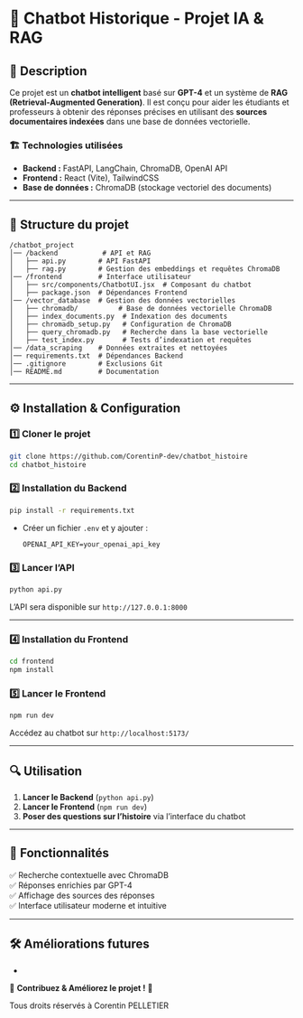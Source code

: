 # 📌 Chatbot Historique - Projet IA & RAG

## 🚀 Description

Ce projet est un **chatbot intelligent** basé sur **GPT-4** et un système de **RAG (Retrieval-Augmented Generation)**. Il est conçu pour aider les étudiants et professeurs à obtenir des réponses précises en utilisant des **sources documentaires indexées** dans une base de données vectorielle.

### 🏗 **Technologies utilisées**

- **Backend :** FastAPI, LangChain, ChromaDB, OpenAI API
- **Frontend :** React (Vite), TailwindCSS
- **Base de données :** ChromaDB (stockage vectoriel des documents)

---

## 📂 Structure du projet

```
/chatbot_project
│── /backend           # API et RAG
│   ├── api.py        # API FastAPI
│   ├── rag.py        # Gestion des embeddings et requêtes ChromaDB
│── /frontend         # Interface utilisateur
│   ├── src/components/ChatbotUI.jsx  # Composant du chatbot
│   ├── package.json  # Dépendances Frontend
│── /vector_database  # Gestion des données vectorielles
│   ├── chromadb/          # Base de données vectorielle ChromaDB
│   ├── index_documents.py  # Indexation des documents
│   ├── chromadb_setup.py   # Configuration de ChromaDB
│   ├── query_chromadb.py   # Recherche dans la base vectorielle
│   ├── test_index.py       # Tests d’indexation et requêtes
│── /data_scraping    # Données extraites et nettoyées
│── requirements.txt  # Dépendances Backend
│── .gitignore        # Exclusions Git
│── README.md         # Documentation
```

---

## ⚙️ Installation & Configuration

### **1️⃣ Cloner le projet**

```bash
git clone https://github.com/CorentinP-dev/chatbot_histoire
cd chatbot_histoire
```

### **2️⃣ Installation du Backend**

```bash
pip install -r requirements.txt
```

- Créer un fichier `.env` et y ajouter :
  ```
  OPENAI_API_KEY=your_openai_api_key
  ```

### **3️⃣ Lancer l’API**

```bash
python api.py
```

L’API sera disponible sur `http://127.0.0.1:8000`

---

### **4️⃣ Installation du Frontend**

```bash
cd frontend
npm install
```

### **5️⃣ Lancer le Frontend**

```bash
npm run dev
```

Accédez au chatbot sur `http://localhost:5173/`

---

## 🔍 Utilisation

1. **Lancer le Backend** (`python api.py`)
2. **Lancer le Frontend** (`npm run dev`)
3. **Poser des questions sur l’histoire** via l’interface du chatbot

---

## 📌 Fonctionnalités

✅ Recherche contextuelle avec ChromaDB\
✅ Réponses enrichies par GPT-4\
✅ Affichage des sources des réponses\
✅ Interface utilisateur moderne et intuitive

---

## 🛠 Améliorations futures

-

🚀 **Contribuez & Améliorez le projet !** 🎯

Tous droits réservés à Corentin PELLETIER

